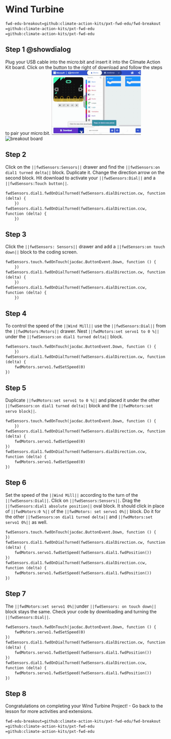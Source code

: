 # Wind Turbine
```package
fwd-edu-breakout=github:climate-action-kits/pxt-fwd-edu/fwd-breakout
=github:climate-action-kits/pxt-fwd-edu
=github:climate-action-kits/pxt-fwd-edu
```
## Step 1 @showdialog
Plug your USB cable into the micro:bit and insert it into the 
Climate Action Kit board. Click on the button to the right of 
download and follow the steps to pair your micro:bit.
![pair microbit](https://raw.githubusercontent.com/mbakhtar/iste-wind-energy-v1/master/pair%20microbit-280x203.gif)
![breakout board](https://raw.githubusercontent.com/mbakhtar/wind-turbine-lesson-tutorial/master/breakout-resized.png)


## Step 2
Click on the ``||fwdSensors:Sensors||`` drawer and find the 
``||fwdSensors:on dial1 turned delta||`` block. Duplicate it. Change the direction arrow on the second block.
Hit download to activate your ``||fwdSensors:Dial||`` and a ``||fwdSensors:Touch button||``. 
```blocks
fwdSensors.dial1.fwdOnDialTurned(fwdSensors.dialDirection.cw, function (delta) {
    })
fwdSensors.dial1.fwdOnDialTurned(fwdSensors.dialDirection.ccw, function (delta) {
    })
```
## Step 3
Click the ``||fwdSensors: Sensors||`` drawer and add a 
``||fwdSensors:on touch down||`` block to the coding screen.
```blocks
fwdSensors.touch.fwdOnTouch(jacdac.ButtonEvent.Down, function () {
    })
fwdSensors.dial1.fwdOnDialTurned(fwdSensors.dialDirection.cw, function (delta) {
    })
fwdSensors.dial1.fwdOnDialTurned(fwdSensors.dialDirection.ccw, function (delta) {
    })
```

## Step 4
To control the speed of the ``||Wind Mill||`` use the ``||fwdSensors:Dial||``
from the ``||fwdMotors:Motors||`` drawer. Nest 
``||fwdMotors:set servo1 to 0 %||`` under the
``||fwdSensors:on dial1 turned delta||`` block.
```blocks
fwdSensors.touch.fwdOnTouch(jacdac.ButtonEvent.Down, function () {
    })
fwdSensors.dial1.fwdOnDialTurned(fwdSensors.dialDirection.cw, function (delta) {
    fwdMotors.servo1.fwdSetSpeed(0)
})
```
## Step 5
Duplicate ``||fwdMotors:set servo1 to 0 %||``
and placed it under the other ``||fwdSensors:on dial1 turned delta||`` block and the ``||fwdMotors:set servo block||``.
```blocks
fwdSensors.touch.fwdOnTouch(jacdac.ButtonEvent.Down, function () {
    })
fwdSensors.dial1.fwdOnDialTurned(fwdSensors.dialDirection.cw, function (delta) {
    fwdMotors.servo1.fwdSetSpeed(0)
})
fwdSensors.dial1.fwdOnDialTurned(fwdSensors.dialDirection.ccw, function (delta) {
    fwdMotors.servo1.fwdSetSpeed(0)
})
```

## Step 6
Set the speed of the ``||Wind Mill||`` according to the turn 
of the ``||fwdSensors:Dial||``. Click on ``||fwdSensors:Sensors||``.
Drag the ``||fwdSensors:dial1 absolute position||`` oval block. 
It should click in place of ``||fwdMotors:0 %||`` of the ``||fwdMotors: set servo1 0%||``
block. Do it for the other ``||fwdSensors:on dial1 turned delta||`` and ``||fwdMotors:set servo1 0%||`` as well. 
```blocks
fwdSensors.touch.fwdOnTouch(jacdac.ButtonEvent.Down, function () {
})
fwdSensors.dial1.fwdOnDialTurned(fwdSensors.dialDirection.cw, function (delta) {
    fwdMotors.servo1.fwdSetSpeed(fwdSensors.dial1.fwdPosition())
})
fwdSensors.dial1.fwdOnDialTurned(fwdSensors.dialDirection.ccw, function (delta) {
    fwdMotors.servo1.fwdSetSpeed(fwdSensors.dial1.fwdPosition())
})
```
## Step 7
The ``||fwdMotors:set servo1 0%||``under ``||fwdSensors: on touch down||`` block stays the same.
Check your code by downloading and turning the ``||fwdSensors:Dial||``.
```blocks
fwdSensors.touch.fwdOnTouch(jacdac.ButtonEvent.Down, function () {
    fwdMotors.servo1.fwdSetSpeed(0)
})
fwdSensors.dial1.fwdOnDialTurned(fwdSensors.dialDirection.cw, function (delta) {
    fwdMotors.servo1.fwdSetSpeed(fwdSensors.dial1.fwdPosition())
})
fwdSensors.dial1.fwdOnDialTurned(fwdSensors.dialDirection.ccw, function (delta) {
    fwdMotors.servo1.fwdSetSpeed(fwdSensors.dial1.fwdPosition())
})
```
## Step 8
Congratulations on completing your Wind Turbine Project! - Go back to the lesson for more activities and extensions.
```package
fwd-edu-breakout=github:climate-action-kits/pxt-fwd-edu/fwd-breakout
=github:climate-action-kits/pxt-fwd-edu
=github:climate-action-kits/pxt-fwd-edu
```
